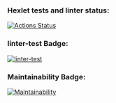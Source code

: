 ### Hexlet tests and linter status:
[![Actions Status](https://github.com/DamirFM/frontend-project-46/workflows/hexlet-check/badge.svg)](https://github.com/DamirFM/frontend-project-46/actions)

### linter-test Badge:

[![linter-test](https://github.com/DamirFM/frontend-project-46/workflows/linter-test/badge.svg)](https://github.com/DamirFM/frontend-project-46/actions)

### Maintainability Badge:

[![Maintainability](https://api.codeclimate.com/v1/badges/e53865ef05d72c53d1ab/maintainability)](https://codeclimate.com/github/DamirFM/frontend-project-46/maintainability)


